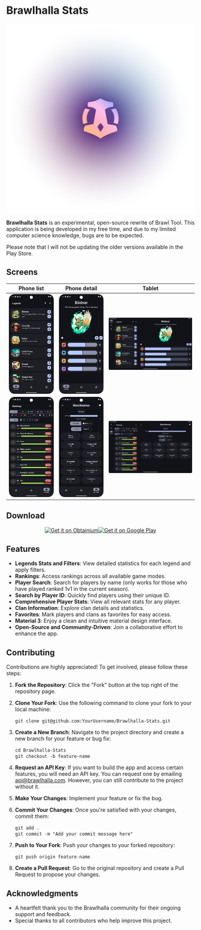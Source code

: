 # Brawlhalla Stats

<div align="center">
   <img alt="logo"  width="512" src="./logo.png"/>
</div>

**Brawlhalla Stats** is an experimental, open-source rewrite of Brawl Tool. This application is
being developed in my free time, and due to my limited computer science knowledge, bugs are to be
expected.

Please note that I will not be updating the older versions available in the Play Store.

## Screens

| Phone list                        | Phone detail                            | Tablet                             |
|-----------------------------------|-----------------------------------------|------------------------------------|
| ![](./screens/phone/legends.png)  | ![](./screens/phone/legend_detail.png)  | ![](./screens/tablet/legends.png)  |
| ![](./screens/phone/rankings.png) | ![](./screens/phone/ranking_detail.png) | ![](./screens/tablet/rankings.png) |

## Download

<div align="center">
  <div style="display: flex; flex-flow: row wrap; justify-content: center; align-items: center;">
    <a href="https://github.com/ImranR98/Obtainium/releases"><img alt="Get it on Obtainium" width="200" height="80" src="https://github.com/user-attachments/assets/377575fe-a651-4420-afad-8dee21618c44" /></a>
    <a href="https://play.google.com/store/apps/details?id=com.nickoehler.brawlhalla"><img alt="Get it on Google Play" width="200" height="80" src="https://github.com/user-attachments/assets/e4b9e82a-8630-45ba-90f4-de4cf3207ee6"></a>
  </div>
</div>

## Features

- **Legends Stats and Filters**: View detailed statistics for each legend and apply filters.
- **Rankings**: Access rankings across all available game modes.
- **Player Search**: Search for players by name (only works for those who have played ranked 1v1 in
  the current season).
- **Search by Player ID**: Quickly find players using their unique ID.
- **Comprehensive Player Stats**: View all relevant stats for any player.
- **Clan Information**: Explore clan details and statistics.
- **Favorites**: Mark players and clans as favorites for easy access.
- **Material 3**: Enjoy a clean and intuitive material design interface.
- **Open-Source and Community-Driven**: Join a collaborative effort to enhance the app.

## Contributing

Contributions are highly appreciated! To get involved, please follow these steps:

1. **Fork the Repository**: Click the "Fork" button at the top right of the repository page.
2. **Clone Your Fork**: Use the following command to clone your fork to your local machine:

    ```shell
    git clone git@github.com:YourUsername/Brawlhalla-Stats.git
    ```

3. **Create a New Branch**: Navigate to the project directory and create a new branch for your
   feature or bug fix:

    ```shell
    cd Brawlhalla-Stats
    git checkout -b feature-name
    ```

4. **Request an API Key**: If you want to build the app and access certain features, you will need
   an API key. You can request one by emailing [api@brawlhalla.com](mailto:api@brawlhalla.com).
   However, you can still contribute to the project without it.

5. **Make Your Changes**: Implement your feature or fix the bug.
6. **Commit Your Changes**: Once you're satisfied with your changes, commit them:

    ```shell
    git add .
    git commit -m "Add your commit message here"
    ```

7. **Push to Your Fork**: Push your changes to your forked repository:

    ```shell
    git push origin feature-name
    ```

8. **Create a Pull Request**: Go to the original repository and create a Pull Request to propose
   your changes.

## Acknowledgments

- A heartfelt thank you to the Brawlhalla community for their ongoing support and feedback.
- Special thanks to all contributors who help improve this project.
